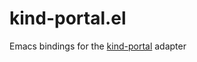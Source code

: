 # kind-portal.el

Emacs bindings for the [kind-portal](https://github.com/scicloj/kind-portal) adapter

